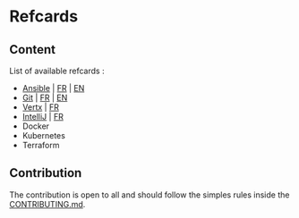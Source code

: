 # Refcards

## Content
List of available refcards :
* [Ansible](ansible) | [FR](ansible/FR.md) | [EN](ansible/EN.md)
* [Git](git) | [FR](git/FR.md) | [EN](git/EN.md)
* [Vertx](vertx) | [FR](vertx/FR.md)
* [IntelliJ](intellij) | [FR](intellij/FR.md)
* Docker
* Kubernetes
* Terraform


## Contribution
The contribution is open to all and should follow the simples rules inside the [CONTRIBUTING.md](CONTRIBUTING.md).
